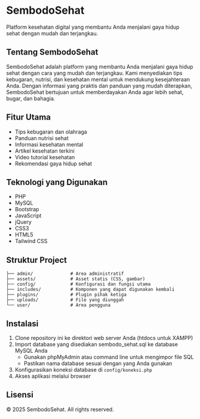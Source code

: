 # SembodoSehat

Platform kesehatan digital yang membantu Anda menjalani gaya hidup sehat dengan mudah dan terjangkau.

## Tentang SembodoSehat

SembodoSehat adalah platform yang membantu Anda menjalani gaya hidup sehat dengan cara yang mudah dan terjangkau. Kami menyediakan tips kebugaran, nutrisi, dan kesehatan mental untuk mendukung kesejahteraan Anda. Dengan informasi yang praktis dan panduan yang mudah diterapkan, SembodoSehat bertujuan untuk memberdayakan Anda agar lebih sehat, bugar, dan bahagia.

## Fitur Utama

- Tips kebugaran dan olahraga
- Panduan nutrisi sehat
- Informasi kesehatan mental
- Artikel kesehatan terkini
- Video tutorial kesehatan
- Rekomendasi gaya hidup sehat

## Teknologi yang Digunakan

- PHP
- MySQL
- Bootstrap
- JavaScript
- jQuery
- CSS3
- HTML5
- Tailwind CSS

## Struktur Project

```
├── admin/              # Area administratif
├── assets/             # Asset statis (CSS, gambar)
├── config/             # Konfigurasi dan fungsi utama
├── includes/           # Komponen yang dapat digunakan kembali
├── plugins/            # Plugin pihak ketiga
├── uploads/            # File yang diunggah
└── user/               # Area pengguna
```

## Instalasi

1. Clone repository ini ke direktori web server Anda (htdocs untuk XAMPP)
2. Import database yang disediakan sembodo_sehat.sql ke database MySQL Anda
   - Gunakan phpMyAdmin atau command line untuk mengimpor file SQL
   - Pastikan nama database sesuai dengan yang Anda gunakan
3. Konfigurasikan koneksi database di `config/koneksi.php`
4. Akses aplikasi melalui browser


## Lisensi

© 2025 SembodoSehat. All rights reserved.